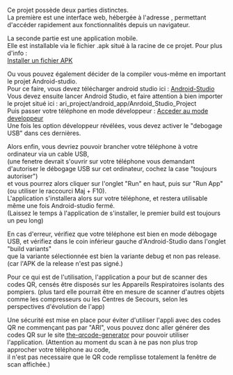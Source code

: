Ce projet possède deux parties distinctes. <br/>
La première est une interface web, hébergée à l'adresse <adresse>, permettant d'accéder rapidement aux fonctionnalités depuis un navigateur.


La seconde partie est une application mobile. <br/>
Elle est installable via le fichier .apk situé à la racine de ce projet. Pour plus d'info :<br/>
<a href="https://www.frandroid.com/comment-faire/tutoriaux/184151_comment-installer-un-fichier-apk-sur-son-terminal-android">Installer un fichier APK</a>
  

  
Ou vous pouvez également décider de la compiler vous-même en important le projet Android-studio.<br/>
Pour ce faire, vous devez télécharger android studio ici : <a href="https://developer.android.com/studio">Android-Studio</a><br/>
Vous devez ensuite lancer Android Studio, et faire attention à bien importer le projet situé ici :  ari_project/android_app/Anrdoid_Studio_Project <br/>
Puis passer votre téléphone en mode développeur : 
  <a href="https://www.frandroid.com/comment-faire/tutoriaux/184906_comment-acceder-au-mode-developpeur-sur-android">Acceder au mode developpeur</a><br/>
Une fois les option développeur révélées, vous devez activer le "debogage USB" dans ces dernières.
  
Alors enfin, vous devriez pouvoir brancher votre téléphone à votre ordinateur via un cable USB,<br/>
(une fenetre devrait s'ouvrir sur votre téléphone vous demandant d'autoriser le débogage USB sur cet ordinateur, cochez la case "toujours autoriser")<br/>
et vous pourrez alors cliquer sur l'onglet "Run" en haut, puis sur "Run App" (ou utiliser le raccourci Maj + F10).<br/>
L'application s'installera alors sur votre téléphone, et restera utilisable même une fois Android-studio fermé.<br/>
(Laissez le temps à l'application de s'installer, le premier build est toujours un peu long)<br/>
  
En cas d'erreur, vérifiez que votre téléphone est bien en mode débogage USB, et vérifiez dans le coin inférieur gauche d'Android-Studio dans l'onglet "build variants" <br/>
que la variante sélectionnée est bien la variante debug et non pas release. (car l'APK de la release n'est pas signé.)<br/>

Pour ce qui est de l'utilisation, l'application a pour but de scanner des codes QR, censés être disposés sur les Appareils Respiratoires isolants des pompiers.
(plus tard elle pourrait être en mesure de scanner d'autres objets comme les compresseurs ou les Centres de Secours, selon les perspectives d'évolution de l'app)<br/>

Une sécurité est mise en place pour éviter d'utiliser l'appli avec des codes QR ne commençant pas par "ARI", vous pouvez donc aller générer des codes QR sur le site <a href="https://www.the-qrcode-generator.com/">the-qrcode-generator</a> pour pouvoir utiliser l'application. (Attention au moment du scan à ne pas non plus trop approcher votre téléphone au code,<br/>
il n'est pas necessaire que le QR code remplisse totalement la fenêtre de scan affichée.)<br/>

